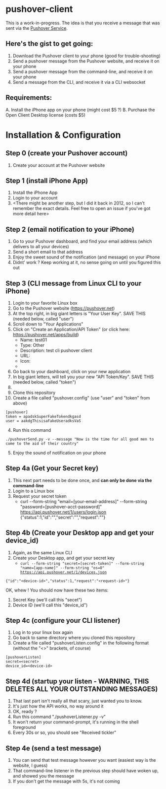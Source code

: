 # pushover-client

This is a work-in-progress.   The idea is that you receive a message that was sent via the [Pushover Service](https://pushover.net/).


Here's the gist to get going:
---------------------------------
1. Download the Pushover client to your phone (good for trouble-shooting)
2. Send a pushover message from the Pushover website, and receive it on your phone
3. Send a pushover message from the command-line, and receive it on your phone
4. Send a message from the CLI, and receive it via a CLI websocket

Requirements: 
--------------
A. Install the iPhone app on your phone (might cost $5 ?)
B. Purchase the Open Client Desktop license (costs $5)

Installation & Configuration
==============================

Step 0 (create your Pushover account)
--------
1. Create your account at the Pushover website

Step 1 (install iPhone App)
--------
1. Install the iPhone App
2. Login to your account 
3. <There might be another step, but I did it back in 2012, so I can't remember the exact details.  Feel free to open an issue if you've got more detail here>

Step 2 (email notification to your iPhone)
--------
1. Go to your Pushover dashboard, and find your email address (which delivers to all your devices)
2. Send a short email to that address
3. Enjoy the sweet sound of the notification (and message) on your iPhone
4. Didnt' work ? Keep working at it, no sense going on until you figured this out

Step 3 (CLI message from Linux CLI to your iPhone)
--------
1. Login to your favorite Linux box
2. Go to the Pushover website (https://pushover.net)
2. At the top right, in big giant letters is "Your User Key". SAVE THIS (needed below, called "user")
2. Scroll down to "Your Applications"
2. Click on "Create an Application/API Token" (or click here: https://pushover.net/apps/build)
   * Name: test01
   * Type: Other
   * Description: test cli pushover client
   * URL: <blank>
   * Icon: <none>
   * <Click Create>
2. Go back to your dashboard, click on  your new application
2. In big giant letters, will tell you your new "API Token/Key".  SAVE THIS (needed below, called "token")
2. 
2. Clone this repository
3. Create a file called "pushover.config" (use "user" and "token" from above)
```
[pushover]
token = apadskSuperFakeTokendkgasd
user = aakdgThisisaFakeUseradksVaS
```
4. Run this command
```
./pushoverSend.py -v --message "Now is the time for all good men to come to the aid of their country"
```
5. Enjoy the sound of notification on your phone

Step 4a (Get your Secret key)
-----------------------------
1. This next part needs to be done once, and **can only be done via the command-line**
1. Login to a Linux box
1. Request your secret token
   * curl --form-string "email=[your-email-address]" --form-string "password=[pushover-acct-password]" https://api.pushover.net/1/users/login.json
    {"status":1,"id":"<your-user-key>","secret":"<secret-token>","request":"<request-id>"}


Step 4b (Create your Desktop app and get your device_id)
-------------------------------------
1. Again, as the same Linux CLI
2. Create your Desktop app, and get your secret key
   * <code>curl --form-string "secret=[secret-token]" --form-string "name=[app-name]" --form-string "os=O" https://api.pushover.net/1/devices.json</code>
```
{"id":"<device-id>","status":1,"request":"<request-id>"}
```

OK, whew !  You should now have these two items:
1. Secret Key (we'll call this "secet")
2. Device ID (we'll call this "device_id")

Step 4c (configure your CLI listener)
-----------------------------
1. Log in to your linux box again
2. Go back to same directory where you cloned this repository
3. Create a file called "pushoverListen.config" in the following format (without the "<>" brackets, of course)
```
[pushoverListen]
secret=<secret>
device_id=<device-id>
```

Step 4d (startup your listen - WARNING, THIS DELETES ALL YOUR OUTSTANDING MESSAGES)
--------
1. That last part isn't really all that scary, just wanted you to know.
2. It's just how the API works, no way around it
3. OK, ready ?
4. Run this command "./pushoverListener.py -v"
5. It won't return your command-prompt, it's running in the shell foreground
6. Every 30s or so, you should see "Received tickler"

Step 4e (send a test message)
--------
1. You can send that test message however you want (easiest way is the website, I guess)
2. That command-line listener in the previous step should have woken up, and showed you the message
3. If you don't get the message with 5s, it's not coming

